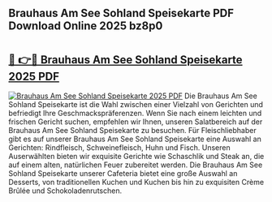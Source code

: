 ## Brauhaus Am See Sohland Speisekarte PDF Download Online 2025 bz8p0

# <h2><a href="http://gc7e718.nevu.top/?p=Brauhaus+Am+See+Sohland+Speisekarte">🔗 👉🔴 Brauhaus Am See Sohland Speisekarte 2025 PDF</a></h2>

[![Brauhaus Am See Sohland Speisekarte 2025 PDF](https://i.imgur.com/dBaPXMq.png)](http://gc7e718.nevu.top/?p=Brauhaus+Am+See+Sohland+Speisekarte)
Die Brauhaus Am See Sohland Speisekarte ist die Wahl zwischen einer Vielzahl von Gerichten und befriedigt Ihre Geschmackspräferenzen. Wenn Sie nach einem leichten und frischen Gericht suchen, empfehlen wir Ihnen, unseren Salatbereich auf der Brauhaus Am See Sohland Speisekarte zu besuchen. Für Fleischliebhaber gibt es auf unserer Brauhaus Am See Sohland Speisekarte eine Auswahl an Gerichten: Rindfleisch, Schweinefleisch, Huhn und Fisch. Unseren Auserwählten bieten wir exquisite Gerichte wie Schaschlik und Steak an, die auf einem alten, natürlichen Feuer zubereitet werden. Die Brauhaus Am See Sohland Speisekarte unserer Cafeteria bietet eine große Auswahl an Desserts, von traditionellen Kuchen und Kuchen bis hin zu exquisiten Crème Brûlée und Schokoladenrutschen.
